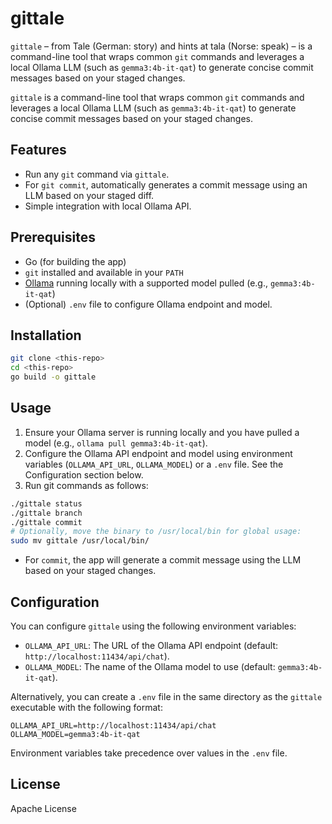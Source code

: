 # gittale

`gittale` – from Tale (German: story) and hints at tala (Norse: speak) – is a command-line tool that wraps common `git` commands and leverages a local Ollama LLM (such as `gemma3:4b-it-qat`) to generate concise commit messages based on your staged changes.

`gittale` is a command-line tool that wraps common `git` commands and leverages a local Ollama LLM (such as `gemma3:4b-it-qat`) to generate concise commit messages based on your staged changes.

## Features

- Run any `git` command via `gittale`.
- For `git commit`, automatically generates a commit message using an LLM based on your staged diff.
- Simple integration with local Ollama API.

## Prerequisites

- Go (for building the app)
- `git` installed and available in your `PATH`
- [Ollama](https://ollama.com/) running locally with a supported model pulled (e.g., `gemma3:4b-it-qat`)
- (Optional) `.env` file to configure Ollama endpoint and model.

## Installation

```sh
git clone <this-repo>
cd <this-repo>
go build -o gittale
```

## Usage

1. Ensure your Ollama server is running locally and you have pulled a model (e.g., `ollama pull gemma3:4b-it-qat`).
2. Configure the Ollama API endpoint and model using environment variables (`OLLAMA_API_URL`, `OLLAMA_MODEL`) or a `.env` file. See the Configuration section below.
3. Run git commands as follows:

```sh
./gittale status
./gittale branch
./gittale commit
# Optionally, move the binary to /usr/local/bin for global usage:
sudo mv gittale /usr/local/bin/
```

- For `commit`, the app will generate a commit message using the LLM based on your staged changes.

## Configuration

You can configure `gittale` using the following environment variables:

- `OLLAMA_API_URL`: The URL of the Ollama API endpoint (default: `http://localhost:11434/api/chat`).
- `OLLAMA_MODEL`: The name of the Ollama model to use (default: `gemma3:4b-it-qat`).

Alternatively, you can create a `.env` file in the same directory as the `gittale` executable with the following format:

```dotenv
OLLAMA_API_URL=http://localhost:11434/api/chat
OLLAMA_MODEL=gemma3:4b-it-qat
```

Environment variables take precedence over values in the `.env` file.

## License

Apache License
